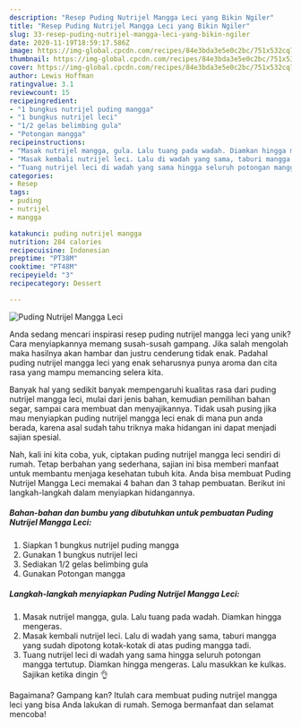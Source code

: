 ```yaml
---
description: "Resep Puding Nutrijel Mangga Leci yang Bikin Ngiler"
title: "Resep Puding Nutrijel Mangga Leci yang Bikin Ngiler"
slug: 33-resep-puding-nutrijel-mangga-leci-yang-bikin-ngiler
date: 2020-11-19T18:59:17.586Z
image: https://img-global.cpcdn.com/recipes/84e3bda3e5e0c2bc/751x532cq70/puding-nutrijel-mangga-leci-foto-resep-utama.jpg
thumbnail: https://img-global.cpcdn.com/recipes/84e3bda3e5e0c2bc/751x532cq70/puding-nutrijel-mangga-leci-foto-resep-utama.jpg
cover: https://img-global.cpcdn.com/recipes/84e3bda3e5e0c2bc/751x532cq70/puding-nutrijel-mangga-leci-foto-resep-utama.jpg
author: Lewis Hoffman
ratingvalue: 3.1
reviewcount: 15
recipeingredient:
- "1 bungkus nutrijel puding mangga"
- "1 bungkus nutrijel leci"
- "1/2 gelas belimbing gula"
- "Potongan mangga"
recipeinstructions:
- "Masak nutrijel mangga, gula. Lalu tuang pada wadah. Diamkan hingga mengeras."
- "Masak kembali nutrijel leci. Lalu di wadah yang sama, taburi mangga yang sudah dipotong kotak-kotak di atas puding mangga tadi."
- "Tuang nutrijel leci di wadah yang sama hingga seluruh potongan mangga tertutup. Diamkan hingga mengeras. Lalu masukkan ke kulkas. Sajikan ketika dingin 👌"
categories:
- Resep
tags:
- puding
- nutrijel
- mangga

katakunci: puding nutrijel mangga 
nutrition: 284 calories
recipecuisine: Indonesian
preptime: "PT38M"
cooktime: "PT48M"
recipeyield: "3"
recipecategory: Dessert

---
```



![Puding Nutrijel Mangga Leci](https://img-global.cpcdn.com/recipes/84e3bda3e5e0c2bc/751x532cq70/puding-nutrijel-mangga-leci-foto-resep-utama.jpg)

Anda sedang mencari inspirasi resep puding nutrijel mangga leci yang unik? Cara menyiapkannya memang susah-susah gampang. Jika salah mengolah maka hasilnya akan hambar dan justru cenderung tidak enak. Padahal puding nutrijel mangga leci yang enak seharusnya punya aroma dan cita rasa yang mampu memancing selera kita.

Banyak hal yang sedikit banyak mempengaruhi kualitas rasa dari puding nutrijel mangga leci, mulai dari jenis bahan, kemudian pemilihan bahan segar, sampai cara membuat dan menyajikannya. Tidak usah pusing jika mau menyiapkan puding nutrijel mangga leci enak di mana pun anda berada, karena asal sudah tahu triknya maka hidangan ini dapat menjadi sajian spesial.




Nah, kali ini kita coba, yuk, ciptakan puding nutrijel mangga leci sendiri di rumah. Tetap berbahan yang sederhana, sajian ini bisa memberi manfaat untuk membantu menjaga kesehatan tubuh kita. Anda bisa membuat Puding Nutrijel Mangga Leci memakai 4 bahan dan 3 tahap pembuatan. Berikut ini langkah-langkah dalam menyiapkan hidangannya.

<!--inarticleads1-->

##### Bahan-bahan dan bumbu yang dibutuhkan untuk pembuatan Puding Nutrijel Mangga Leci:

1. Siapkan 1 bungkus nutrijel puding mangga
1. Gunakan 1 bungkus nutrijel leci
1. Sediakan 1/2 gelas belimbing gula
1. Gunakan Potongan mangga




<!--inarticleads2-->

##### Langkah-langkah menyiapkan Puding Nutrijel Mangga Leci:

1. Masak nutrijel mangga, gula. Lalu tuang pada wadah. Diamkan hingga mengeras.
1. Masak kembali nutrijel leci. Lalu di wadah yang sama, taburi mangga yang sudah dipotong kotak-kotak di atas puding mangga tadi.
1. Tuang nutrijel leci di wadah yang sama hingga seluruh potongan mangga tertutup. Diamkan hingga mengeras. Lalu masukkan ke kulkas. Sajikan ketika dingin 👌




Bagaimana? Gampang kan? Itulah cara membuat puding nutrijel mangga leci yang bisa Anda lakukan di rumah. Semoga bermanfaat dan selamat mencoba!
